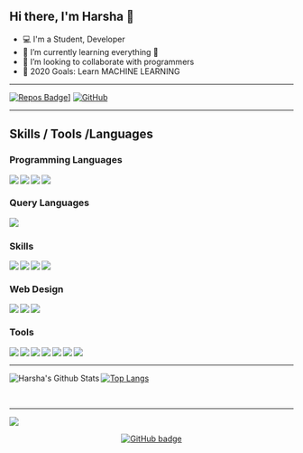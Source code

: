 ## Hi there, I'm Harsha 👋

- 💻 I'm a Student, Developer 
- 🌱 I’m currently learning everything 🤣
- 👯 I’m looking to collaborate with programmers
- 🥅 2020 Goals: Learn MACHINE LEARNING

---

[![Repos Badge](https://badges.pufler.dev/repos/harshapotula)](https://badges.pufler.dev)]
<a href="https://github.com/harshapotula"><img src="https://img.shields.io/github/followers/harshapotula.svg?label=GitHub&style=social" alt="GitHub"></a>

---

## Skills / Tools /Languages

### Programming Languages
<img align="left" src="https://img.shields.io/badge/-C-blue"/>
<img align="left" src="https://img.shields.io/badge/-C++-blueviolet"/>
<img align="left" src="https://img.shields.io/badge/-JAVA-red"/>
<img align="left" src="https://img.shields.io/badge/-PYTHON-yellow"/>

<br/>

### Query Languages
<img align="left" src="https://img.shields.io/badge/-SQL-yellowgreen"/>

<br/>

### Skills
<img align="left" src="https://img.shields.io/badge/-DATA ANALYSIS-yellow"/>
<img align="left" src="https://img.shields.io/badge/-MACHINE LEARNING-green"/>
<img align="left" src="https://img.shields.io/badge/-COMPETITIVE PROGRAMMING-red"/>
<img align="left" src="https://img.shields.io/badge/-DATA STRUCTURES-orange"/>



<br/>

### Web Design
<img align="left" src="https://img.shields.io/badge/-HTML-orange"/>
<img align="left" src="https://img.shields.io/badge/-CSS-yellow"/>
<img align="left" src="https://img.shields.io/badge/-JAVASCRIPT-orange"/>
<br/>

### Tools

<img align="left" src="https://img.shields.io/badge/-VSCODE-blue"/>
<img align="left" src="https://img.shields.io/badge/-GIT-green"/>
<img align="left" src="https://img.shields.io/badge/-JUPYTER-orange"/>
<img align="left" src="https://img.shields.io/badge/-MSOFFICE-red"/>
<img align="left" src="https://img.shields.io/badge/-ORACLE-yellow"/>
<img align="left" src="https://img.shields.io/badge/-TERMINAL-orange"/>
<img align="left" src="https://img.shields.io/badge/-IBM WATSON-yellowgreen"/>

<br/>

---

<img align="left" alt="Harsha's Github Stats" src="https://github-readme-stats.vercel.app/api?username=harshapotula&show_icons=true&hide_border=true&theme=radical" />

[![Top Langs](https://github-readme-stats.vercel.app/api/top-langs/?username=harshapotula&hide=javascript,html)](https://github.com/harshapotula/github-readme-stats)

<br/>

---

<p align="left"> 
  <img src="https://profile-counter.glitch.me/harshapotula/count.svg"/>
</p>

<p align="center">
  <a href="https://github.com/harshapotula?tab=followers">
    <img src="https://img.shields.io/github/followers/harshapotula?label=Followers&logo=GitHub&style=for-the-badge" alt="GitHub badge" />
  </a>
</p>
